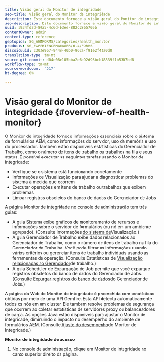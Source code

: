 ```yaml
---
title: Visão geral do Monitor de integridade
seo-title: Visão geral do Monitor de integridade
description: Este documento fornece a visão geral do Monitor de integridade e detalhes sobre como acessá-lo.
seo-description: Este documento fornece a visão geral do Monitor de integridade e detalhes sobre como acessá-lo.
uuid: 5934fd2d-80a5-4c6d-b3ee-882c2865705b
contentOwner: admin
content-type: reference
geptopics: SG_AEMFORMS/categories/health_monitor
products: SG_EXPERIENCEMANAGER/6.4/FORMS
discoiquuid: c303e967-944d-40b0-96ca-f91e2f42a0d0
translation-type: tm+mt
source-git-commit: d04e08e105bba2e6c92d93bcb58839f1b5307bd8
workflow-type: tm+mt
source-wordcount: '317'
ht-degree: 0%

---
```



# Visão geral do Monitor de integridade {#overview-of-health-monitor}

O Monitor de integridade fornece informações essenciais sobre o sistema de formulários AEM, como informações do servidor, uso da memória e uso do processador. Também estão disponíveis estatísticas do Gerenciador de Trabalho, como o número de itens de trabalho ou trabalhos na fila e seus status. É possível executar as seguintes tarefas usando o Monitor de integridade:

* Verifique se o sistema está funcionando corretamente
* Informações de Visualização para ajudar a diagnosticar problemas do sistema à medida que ocorrem
* Executar operações em itens de trabalho ou trabalhos que exibem problemas
* Limpar registros obsoletos do banco de dados do Gerenciador de Jobs

A página Monitor de integridade no console de administração tem três guias:

* A guia Sistema exibe gráficos de monitoramento de recursos e informações sobre o servidor de formulários (ou nó em um ambiente agrupado). (Consulte Informações [do sistema de](/help/forms/using/admin-help/view-system-information.md#view-system-information)Visualização.)
* A guia Gerenciador de Trabalho exibe dados relacionados ao Gerenciador de Trabalho, como o número de itens de trabalho na fila do Gerenciador de Trabalho. Você pode filtrar as informações usando vários critérios ou gerenciar itens de trabalho individuais usando as ferramentas de operação. (Consulte Estatísticas de [Visualização relacionadas ao Gerenciador](/help/forms/using/admin-help/view-statistics-related-manager.md#view-statistics-related-to-work-manager)de trabalho.)
* A guia Scheduler de Expurgação de Job permite que você expurgue registros obsoletos do banco de dados do Gerenciador de Jobs. (Consulte [Expurgar registros do banco de dados](/help/forms/using/admin-help/purge-records-job-manager-database.md#purge-records-from-the-job-manager-database)do Gerenciador de Jobs.)

A página da Web do Monitor de integridade é preenchida com estatísticas obtidas por meio de uma API Gemfire. Esta API detecta automaticamente todos os nós em um cluster. Ele também resolve problemas de segurança que ocorrem ao coletar estatísticas de servidores proxy ou balanceadores de carga. As opções Java estão disponíveis para ajustar o Monitor de integridade, diminuindo o impacto no desempenho do ambiente de formulários AEM. (Consulte [Ajuste do desempenho](/help/forms/using/admin-help/fine-tuning-health-monitor-performance.md#fine-tuning-health-monitor-performance)do Monitor de Integridade.)

**Monitor de integridade de acesso**

1. No console de administração, clique em Monitor de integridade no canto superior direito da página.

